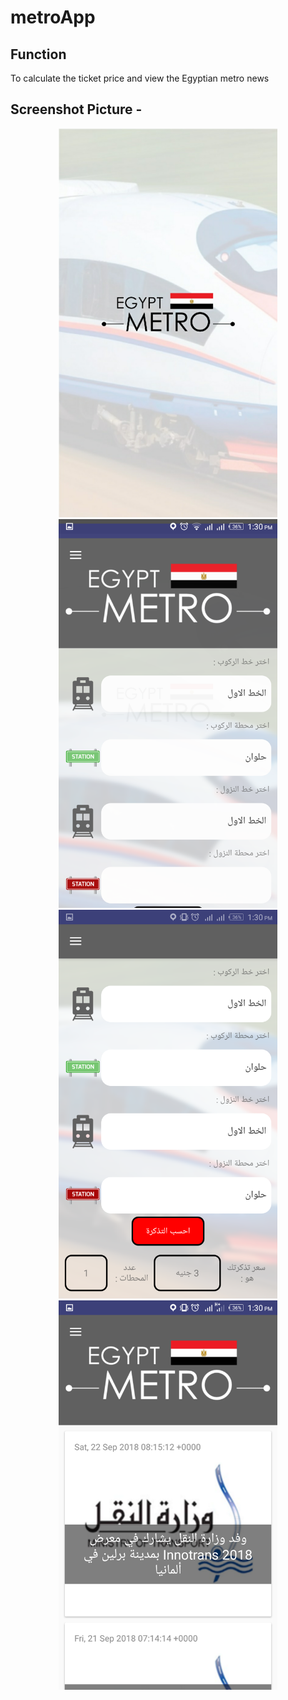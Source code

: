 # metroApp
 ## Function
To calculate the ticket price and view the Egyptian metro news
 
## Screenshot Picture -
 
<p align="center">
  <img src="https://github.com/azmiradi/metroApp/blob/master/screens/splash%20screen.png" width="350" title="Splash Screen">

   <img src="https://github.com/azmiradi/metroApp/blob/master/screens/main.png" width="350" title="Main screen">
   
  <img src="https://github.com/azmiradi/metroApp/blob/master/screens/main2.png" width="350" title="branch_screen"> 
  <img src="https://github.com/azmiradi/metroApp/blob/master/screens/news.png" width="350" title="branch_screen2"> 
  

</p>
